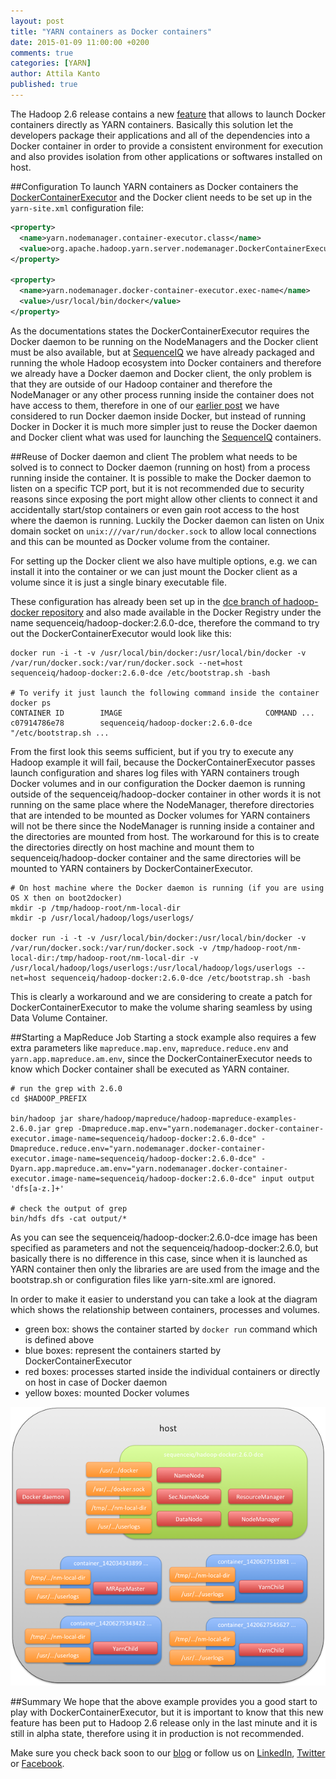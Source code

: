 ```yaml
---
layout: post
title: "YARN containers as Docker containers"
date: 2015-01-09 11:00:00 +0200
comments: true
categories: [YARN]
author: Attila Kanto
published: true
---
```


The Hadoop 2.6 release contains a new [feature](https://issues.apache.org/jira/browse/YARN-1964) that allows to launch Docker containers directly as YARN containers. Basically this solution let the developers package their applications and all of the dependencies into a Docker container in order to provide a consistent environment for execution and also provides isolation from other applications or softwares installed on host.

##Configuration
To launch YARN containers as Docker containers the  [DockerContainerExecutor](http://hadoop.apache.org/docs/stable/hadoop-yarn/hadoop-yarn-site/DockerContainerExecutor.html) and the Docker client needs to be set up in the `yarn-site.xml` configuration file:
```xml
<property>
  <name>yarn.nodemanager.container-executor.class</name>
  <value>org.apache.hadoop.yarn.server.nodemanager.DockerContainerExecutor</value>
</property>

<property>
  <name>yarn.nodemanager.docker-container-executor.exec-name</name>
  <value>/usr/local/bin/docker</value>
</property>
```

As the documentations states the DockerContainerExecutor requires the Docker daemon to be running on the NodeManagers and the Docker client must be also available, but at [SequenceIQ](http://sequenceiq.com) we have already packaged and running the whole Hadoop ecosystem into Docker containers and therefore we already have a Docker daemon and Docker client, the only problem is that they are outside of our Hadoop container and therefore the NodeManager or any other process running inside the container does not have access to them, therefore in one of our [earlier post](http://blog.sequenceiq.com/blog/2014/11/20/yarn-containers-and-docker/) we have considered  to run Docker daemon inside Docker, but instead of running Docker in Docker it is much more simpler just to reuse the Docker daemon and Docker client what was used for launching the [SequenceIQ](http://sequenceiq.com)  containers.


##Reuse of Docker daemon and client
The problem what needs to be solved is to connect to Docker daemon (running on host) from a process running inside the container. It is possible to make the Docker daemon to listen on a specific TCP port, but it is not recommended due to security reasons since exposing the port might allow other clients to connect it and accidentally start/stop containers or even gain root access to the host where the daemon is running. Luckily the Docker daemon can listen on Unix domain socket on `unix:///var/run/docker.sock` to allow local connections and this can be mounted as Docker volume from the container.

For setting up the Docker client we also have multiple options, e.g. we can install it into the container or we can just mount the Docker client as a volume since it is just a single binary executable file.

These configuration has already been set up in the [dce branch of hadoop-docker repository](https://github.com/sequenceiq/hadoop-docker/tree/dce) and also made available in the Docker Registry under the name sequenceiq/hadoop-docker:2.6.0-dce, therefore the command to try out the DockerContainerExecutor would look like this:

```
docker run -i -t -v /usr/local/bin/docker:/usr/local/bin/docker -v /var/run/docker.sock:/var/run/docker.sock --net=host sequenceiq/hadoop-docker:2.6.0-dce /etc/bootstrap.sh -bash

# To verify it just launch the following command inside the container
docker ps
CONTAINER ID        IMAGE                                COMMAND ...
c07914786e78        sequenceiq/hadoop-docker:2.6.0-dce   "/etc/bootstrap.sh ...
```

From the first look this seems sufficient, but if you try to execute any Hadoop example it will fail, because the DockerContainerExecutor passes launch configuration and shares log files with YARN containers trough Docker volumes and in our configuration the Docker daemon is running outside of the sequenceiq/hadoop-docker container in other words it is not running on the same place where the NodeManager, therefore directories that are intended to be mounted as Docker volumes for YARN containers will not be there since the NodeManager is running inside a container and the directories are mounted from host. The workaround for this is to create the directories directly on host machine and mount them to sequenceiq/hadoop-docker container and the same directories will be mounted to YARN containers by DockerContainerExecutor.

```
# On host machine where the Docker daemon is running (if you are using OS X then on boot2docker)
mkdir -p /tmp/hadoop-root/nm-local-dir
mkdir -p /usr/local/hadoop/logs/userlogs/

docker run -i -t -v /usr/local/bin/docker:/usr/local/bin/docker -v /var/run/docker.sock:/var/run/docker.sock -v /tmp/hadoop-root/nm-local-dir:/tmp/hadoop-root/nm-local-dir -v /usr/local/hadoop/logs/userlogs:/usr/local/hadoop/logs/userlogs --net=host sequenceiq/hadoop-docker:2.6.0-dce /etc/bootstrap.sh -bash

```

This is clearly a workaround and we are considering to create a patch for DockerContainerExecutor to make the volume sharing seamless by using Data Volume Container.

##Starting a MapReduce Job
Starting a stock example also requires a few extra parameters like `mapreduce.map.env`, `mapreduce.reduce.env` and `yarn.app.mapreduce.am.env`, since the DockerContainerExecutor needs to know which Docker container shall be executed as YARN container.

```
# run the grep with 2.6.0
cd $HADOOP_PREFIX

bin/hadoop jar share/hadoop/mapreduce/hadoop-mapreduce-examples-2.6.0.jar grep -Dmapreduce.map.env="yarn.nodemanager.docker-container-executor.image-name=sequenceiq/hadoop-docker:2.6.0-dce" -Dmapreduce.reduce.env="yarn.nodemanager.docker-container-executor.image-name=sequenceiq/hadoop-docker:2.6.0-dce" -Dyarn.app.mapreduce.am.env="yarn.nodemanager.docker-container-executor.image-name=sequenceiq/hadoop-docker:2.6.0-dce" input output 'dfs[a-z.]+'

# check the output of grep
bin/hdfs dfs -cat output/*
```

As you can see the sequenceiq/hadoop-docker:2.6.0-dce image has been specified as parameters and not the sequenceiq/hadoop-docker:2.6.0, but basically there is no difference in this case, since when it is launched as YARN container then only the libraries are are used from the image and the bootstrap.sh or configuration files like yarn-site.xml are ignored.


In order to make it easier to understand you can take a look at the diagram which shows the relationship between containers, processes and volumes.

 * green box: shows the container started by `docker run` command which is defined above
 * blue boxes: represent the containers started by DockerContainerExecutor
 * red boxes: processes started inside the individual containers or directly on host in case of Docker daemon
 * yellow boxes: mounted Docker volumes

 ![](https://raw.githubusercontent.com/sequenceiq/blog-test/source/source/images/yarn-container/process_map.png)

##Summary
We hope that the above example provides you a good start to play with DockerContainerExecutor, but it is important to know that this new feature has been put to Hadoop 2.6 release only in the last minute and it is still in alpha state, therefore using it in production is not recommended.

Make sure you check back soon to our [blog](http://blog.sequenceiq.com/) or follow us
on [LinkedIn](https://www.linkedin.com/company/sequenceiq/), [Twitter](https://twitter.com/sequenceiq) or [Facebook](https://www.facebook).
